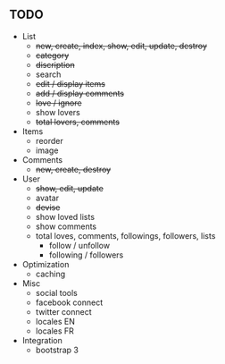 ## TODO

- List
	- ~~new, create, index, show, edit, update, destroy~~
	- ~~category~~
	- ~~discription~~
	- search
	- ~~edit / display items~~
	- ~~add / display comments~~
	- ~~love / ignore~~
	- show lovers
  - ~~total lovers, comments~~
- Items
	- reorder
	- image
- Comments
	- ~~new, create, destroy~~
- User
	- ~~show, edit, update~~
	- avatar
	- ~~devise~~
	- show loved lists
	- show comments
  - total loves, comments, followings, followers, lists
	- follow / unfollow
	- following / followers
- Optimization
	- caching
- Misc
	- social tools
	- facebook connect
	- twitter connect
  - locales EN
  - locales FR
- Integration
	- bootstrap 3
